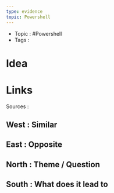 ```yaml
---
type: evidence
topic: Powershell
---
```


- Topic : #Powershell 
- Tags : 

# Idea





# Links

Sources :

## West : Similar

## East : Opposite

## North : Theme / Question

## South : What does it lead to

